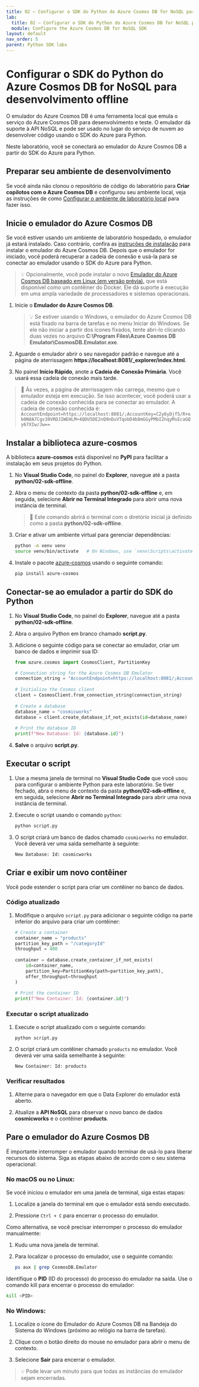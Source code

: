 ```yaml
---
title: 02 – Configurar o SDK do Python do Azure Cosmos DB for NoSQL para desenvolvimento offline
lab:
  title: 02 – Configurar o SDK do Python do Azure Cosmos DB for NoSQL para desenvolvimento offline
  module: Configure the Azure Cosmos DB for NoSQL SDK
layout: default
nav_order: 5
parent: Python SDK labs
---
```


# Configurar o SDK do Python do Azure Cosmos DB for NoSQL para desenvolvimento offline

O emulador do Azure Cosmos DB é uma ferramenta local que emula o serviço do Azure Cosmos DB para desenvolvimento e teste. O emulador dá suporte à API NoSQL e pode ser usado no lugar do serviço de nuvem ao desenvolver código usando o SDK do Azure para Python.

Neste laboratório, você se conectará ao emulador do Azure Cosmos DB a partir do SDK do Azure para Python.

## Preparar seu ambiente de desenvolvimento

Se você ainda não clonou o repositório de código do laboratório para **Criar copilotos com o Azure Cosmos DB** e configurou seu ambiente local, veja as instruções de como [Configurar o ambiente de laboratório local](00-setup-lab-environment.md) para fazer isso.

## Inicie o emulador do Azure Cosmos DB

Se você estiver usando um ambiente de laboratório hospedado, o emulador já estará instalado. Caso contrário, confira as [instruções de instalação](https://docs.microsoft.com/azure/cosmos-db/local-emulator) para instalar o emulador do Azure Cosmos DB. Depois que o emulador for iniciado, você poderá recuperar a cadeia de conexão e usá-la para se conectar ao emulador usando o SDK do Azure para Python.

> &#128161; Opcionalmente, você pode instalar o novo [Emulador do Azure Cosmos DB baseado em Linux (em versão prévia),](https://learn.microsoft.com/azure/cosmos-db/emulator-linux) que está disponível como um contêiner do Docker. Ele dá suporte à execução em uma ampla variedade de processadores e sistemas operacionais.

1. Inicie o **Emulador do Azure Cosmos DB**.

    > 💡 Se estiver usando o Windows, o emulador do Azure Cosmos DB está fixado na barra de tarefas e no menu Iniciar do Windows. Se ele não iniciar a partir dos ícones fixados, tente abri-lo clicando duas vezes no arquivo **C:\Program Files\Azure Cosmos DB Emulator\CosmosDB.Emulator.exe**.

1. Aguarde o emulador abrir o seu navegador padrão e navegue até a página de aterrissagem **https://localhost:8081/_explorer/index.html**.

1. No painel **Início Rápido**, anote a **Cadeia de Conexão Primária**. Você usará essa cadeia de conexão mais tarde.

> &#128221; Às vezes, a página de aterrissagem não carrega, mesmo que o emulador esteja em execução. Se isso acontecer, você poderá usar a cadeia de conexão conhecida para se conectar ao emulador. A cadeia de conexão conhecida é: `AccountEndpoint=https://localhost:8081/;AccountKey=C2y6yDjf5/R+ob0N8A7Cgv30VRDJIWEHLM+4QDU5DE2nQ9nDuVTqobD4b8mGGyPMbIZnqyMsEcaGQy67XIw/Jw==`

## Instalar a biblioteca azure-cosmos

A biblioteca **azure-cosmos** está disponível no **PyPI** para facilitar a instalação em seus projetos do Python.

1. No **Visual Studio Code**, no painel do **Explorer**, navegue até a pasta **python/02-sdk-offline**.

1. Abra o menu de contexto da pasta **python/02-sdk-offline** e, em seguida, selecione **Abrir no Terminal Integrado** para abrir uma nova instância de terminal.

    > &#128221; Este comando abrirá o terminal com o diretório inicial já definido como a pasta **python/02-sdk-offline**.

1. Criar e ativar um ambiente virtual para gerenciar dependências:

   ```bash
   python -m venv venv
   source venv/bin/activate   # On Windows, use `venv\Scripts\activate`
   ```

1. Instale o pacote [azure-cosmos][pypi.org/project/azure-cosmos] usando o seguinte comando:

   ```bash
   pip install azure-cosmos
   ```

## Conectar-se ao emulador a partir do SDK do Python

1. No **Visual Studio Code**, no painel do **Explorer**, navegue até a pasta **python/02-sdk-offline**.

1. Abra o arquivo Python em branco chamado **script.py**.

1. Adicione o seguinte código para se conectar ao emulador, criar um banco de dados e imprimir sua ID:

   ```python
   from azure.cosmos import CosmosClient, PartitionKey
   
   # Connection string for the Azure Cosmos DB Emulator
   connection_string = "AccountEndpoint=https://localhost:8081/;AccountKey=C2y6yDjf5/R+ob0N8A7Cgv30VRDJIWEHLM+4QDU5DE2nQ9nDuVTqobD4b8mGGyPMbIZnqyMsEcaGQy67XIw/Jw=="
    
   # Initialize the Cosmos client
   client = CosmosClient.from_connection_string(connection_string)
    
   # Create a database
   database_name = "cosmicworks"
   database = client.create_database_if_not_exists(id=database_name)
    
   # Print the database ID
   print(f"New Database: Id: {database.id}")
   ```

1. **Salve** o arquivo **script.py**.

## Executar o script

1. Use a mesma janela de terminal no **Visual Studio Code** que você usou para configurar o ambiente Python para este laboratório. Se tiver fechado, abra o menu de contexto da pasta **python/02-sdk-offline** e, em seguida, selecione **Abrir no Terminal Integrado** para abrir uma nova instância de terminal.

1. Execute o script usando o comando `python`:

   ```bash
   python script.py
   ```

1. O script criará um banco de dados chamado `cosmicworks` no emulador. Você deverá ver uma saída semelhante à seguinte:

   ```text
   New Database: Id: cosmicworks
   ```

## Criar e exibir um novo contêiner

Você pode estender o script para criar um contêiner no banco de dados.

### Código atualizado

1. Modifique o arquivo `script.py` para adicionar o seguinte código na parte inferior do arquivo para criar um contêiner:

   ```python
   # Create a container
   container_name = "products"
   partition_key_path = "/categoryId"
   throughput = 400
    
   container = database.create_container_if_not_exists(
       id=container_name,
       partition_key=PartitionKey(path=partition_key_path),
       offer_throughput=throughput
   )
    
   # Print the container ID
   print(f"New Container: Id: {container.id}")
   ```

### Executar o script atualizado

1. Execute o script atualizado com o seguinte comando:

   ```bash
   python script.py
   ```

1. O script criará um contêiner chamado `products` no emulador. Você deverá ver uma saída semelhante à seguinte:

   ```text
   New Container: Id: products
   ```

### Verificar resultados

1. Alterne para o navegador em que o Data Explorer do emulador está aberto.

1. Atualize a **API NoSQL** para observar o novo banco de dados **cosmicworks** e o contêiner **products**.

## Pare o emulador do Azure Cosmos DB

É importante interromper o emulador quando terminar de usá-lo para liberar recursos do sistema. Siga as etapas abaixo de acordo com o seu sistema operacional:

### No macOS ou no Linux:

Se você iniciou o emulador em uma janela de terminal, siga estas etapas:

1. Localize a janela do terminal em que o emulador está sendo executado.

1. Pressione `Ctrl + C` para encerrar o processo do emulador.

Como alternativa, se você precisar interromper o processo do emulador manualmente:

1. Kudu uma nova janela de terminal.

1. Para localizar o processo do emulador, use o seguinte comando:

   ```bash
   ps aux | grep CosmosDB.Emulator
   ```

Identifique o **PID** (ID do processo) do processo do emulador na saída. Use o comando kill para encerrar o processo do emulador:

```bash
kill <PID>
```

### No Windows:

1. Localize o ícone do Emulador do Azure Cosmos DB na Bandeja do Sistema do Windows (próximo ao relógio na barra de tarefas).

1. Clique com o botão direito do mouse no emulador para abrir o menu de contexto.

1. Selecione **Sair** para encerrar o emulador.

> 💡 Pode levar um minuto para que todas as instâncias do emulador sejam encerradas.

[code.visualstudio.com/docs/getstarted]: https://code.visualstudio.com/docs/getstarted/tips-and-tricks
[pypi.org/project/azure-cosmos]: https://pypi.org/project/azure-cosmos
